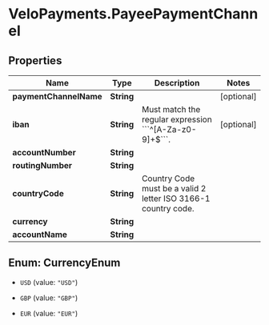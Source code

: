 # VeloPayments.PayeePaymentChannel

## Properties

Name | Type | Description | Notes
------------ | ------------- | ------------- | -------------
**paymentChannelName** | **String** |  | [optional] 
**iban** | **String** | Must match the regular expression &#x60;&#x60;&#x60;^[A-Za-z0-9]+$&#x60;&#x60;&#x60;. | [optional] 
**accountNumber** | **String** |  | 
**routingNumber** | **String** |  | 
**countryCode** | **String** | Country Code must be a valid 2 letter ISO 3166-1 country code. | 
**currency** | **String** |  | 
**accountName** | **String** |  | 



## Enum: CurrencyEnum


* `USD` (value: `"USD"`)

* `GBP` (value: `"GBP"`)

* `EUR` (value: `"EUR"`)




